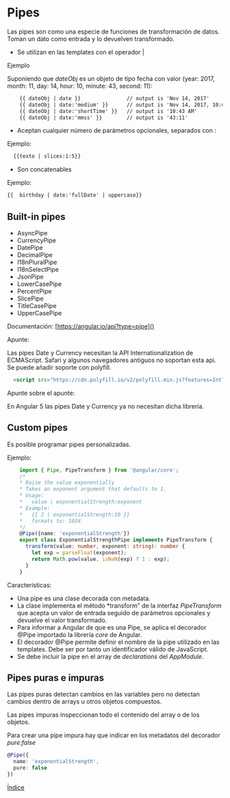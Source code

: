 # Pipes

Las pipes son como una especie de funciones de transformación de datos. Toman un dato como entrada y lo devuelven transformado.

- Se utilizan en las templates con el operador | 

Ejemplo

Suponiendo que *dateObj* es un objeto de tipo fecha con valor (year: 2017, month: 11, day: 14, hour: 10, minute: 43, second: 11):

```html
    {{ dateObj | date }}               // output is 'Nov 14, 2017'
    {{ dateObj | date:'medium' }}      // output is 'Nov 14, 2017, 10:43:11 AM'
    {{ dateObj | date:'shortTime' }}   // output is '10:43 AM'
    {{ dateObj | date:'mmss' }}        // output is '43:11'
```

- Aceptan cualquier número de parámetros opcionales, separados con :

Ejemplo:

```html
  {{texto | slices:1:5}}
```

- Son concatenables

Ejemplo: 

```html
{{  birthday | date:'fullDate' | uppercase}}
```

## Built-in pipes

- AsyncPipe
- CurrencyPipe
- DatePipe
- DecimalPipe
- I18nPluralPipe
- I18nSelectPipe
- JsonPipe
- LowerCasePipe
- PercentPipe
- SlicePipe
- TitleCasePipe
- UpperCasePipe

Documentación: [https://angular.io/api?type=pipe]()

Apunte: 

  Las pipes Date y Currency necesitan la API Internationalization de ECMAScript. Safari y algunos navegadores antiguos no soportan esta api. Se puede añadir soporte con polyfill.

  ```html
    <script src="https://cdn.polyfill.io/v2/polyfill.min.js?features=Intl.~locale.en"></script>
  ```

Apunte sobre el apunte:
  
  En Angular 5 las pipes Date y Currency ya no necesitan dicha librería.

## Custom pipes

Es posible programar pipes personalizadas.

Ejemplo:

``` typescript
    import { Pipe, PipeTransform } from '@angular/core';
    /*
    * Raise the value exponentially
    * Takes an exponent argument that defaults to 1.
    * Usage:
    *   value | exponentialStrength:exponent
    * Example:
    *   {{ 2 | exponentialStrength:10 }}
    *   formats to: 1024
    */
    @Pipe({name: 'exponentialStrength'})
    export class ExponentialStrengthPipe implements PipeTransform {
      transform(value: number, exponent: string): number {
        let exp = parseFloat(exponent);
        return Math.pow(value, isNaN(exp) ? 1 : exp);
      }
    }
```

Características:

- Una pipe es una clase decorada con metadata.
- La clase implementa el método *transform" de la interfaz *PipeTransform* que acepta un valor de entrada seguido de parámetros opcionales y devuelve el valor transformado.
- Para informar a Angular de que es una Pipe, se aplica el decorador @Pipe importado la librería *core* de Angular.
- El decorador @Pipe permite definir el nombre de la pipe utilizado en las templates. Debe ser por tanto un identificador válido de JavaScript.
- Se debe incluir la pipe en el array de *declarations* del *AppModule*.

## Pipes puras e impuras

Las pipes puras detectan cambios en las variables pero no detectan cambios dentro de arrays u otros objetos compuestos.

Las pipes impuras inspeccionan todo el contenido del array o de los objetos.

Para crear una pipe impura hay que indicar en los metadatos del decorador *pure:false*
```typescript
@Pipe({
  name: 'exponentialStrength',
  pure: false
})
```


[Índice](index.md)
